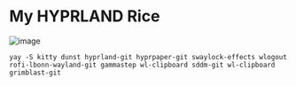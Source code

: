 # My HYPRLAND Rice

![image](https://user-images.githubusercontent.com/112780421/221361331-f8af309a-393c-42a5-b9db-da79116446af.png)

```yay -S kitty dunst hyprland-git hyprpaper-git swaylock-effects wlogout rofi-lbonn-wayland-git gammastep wl-clipboard sddm-git wl-clipboard grimblast-git```
